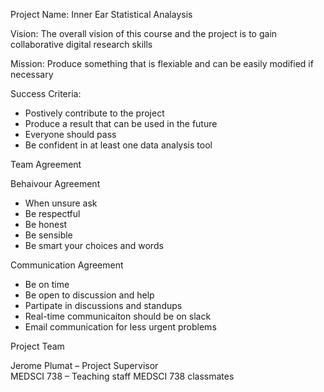Project Name: Inner Ear Statistical Analaysis 

Vision: The overall vision of this course and the project is to gain collaborative digital research skills 

Mission: Produce something that is flexiable and can be easily modified if necessary 

Success Criteria: 
- Postively contribute to the project
- Produce a result that can be used in the future 
- Everyone should pass
- Be confident in at least one data analysis tool 

Team Agreement 

Behaivour Agreement 
- When unsure ask
- Be respectful
- Be honest
- Be sensible
- Be smart your choices and words

Communication Agreement 
- Be on time
- Be open to discussion and help
- Partipate in discussions and standups
- Real-time communicaiton should be on slack
- Email communication for less urgent problems 

Project Team 

Jerome Plumat – Project Supervisor  
MEDSCI 738 – Teaching staff 
MEDSCI 738 classmates
